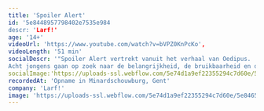 ```yaml
---
title: 'Spoiler Alert'
id: '5e8448957798402e7535e984
descr: 'Larf!'
age: '14+'
videoUrl: 'https://www.youtube.com/watch?v=bVPZ0KnPcKo',
videoLength: '51 min'
socialDescr: '"Spoiler Alert vertrekt vanuit het verhaal van Oedipus.
Acht jongens gaan op zoek naar de belangrijkheid, de bruikbaarheid en de onvoorwaardelijkheid van hun relatie met hun ma. Geen klassiek verhaal, maar een pak anekdotes, stoere verhalen, verloren liefdes en dilemma’s."'
socialImage:'https://uploads-ssl.webflow.com/5e74d1a9ef22355294c7d60e/5e8465b9aeea3a209324e218_Schermafbeelding%202020-04-01%20om%2011.57.37.png'
recordedAt: 'Opname in Minardschouwburg, Gent'
company: 'Larf!'
image: 'https://uploads-ssl.webflow.com/5e74d1a9ef22355294c7d60e/5e8465b9aeea3a209324e218_Schermafbeelding%202020-04-01%20om%2011.57.37.png'
---
```

